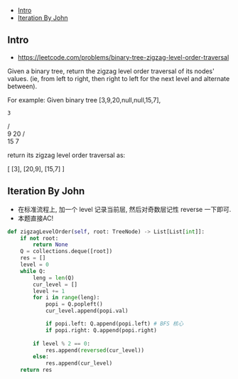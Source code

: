 - [Intro](#intro)
- [Iteration By John](#iteration-by-john)

## Intro

- https://leetcode.com/problems/binary-tree-zigzag-level-order-traversal

Given a binary tree, return the zigzag level order traversal of its nodes' values. (ie, from left to right, then right to left for the next level and alternate between).

For example:
Given binary tree [3,9,20,null,null,15,7],

    3
   / \
  9  20
    /  \
   15   7


return its zigzag level order traversal as:

[
  [3],
  [20,9],
  [15,7]
]



## Iteration By John


- 在标准流程上, 加一个 level 记录当前层, 然后对奇数层记性 reverse 一下即可.
- 本题直接AC!

```py
def zigzagLevelOrder(self, root: TreeNode) -> List[List[int]]:
    if not root:
        return None
    Q = collections.deque([root])
    res = []
    level = 0
    while Q:
        leng = len(Q)
        cur_level = []
        level += 1
        for i in range(leng):
            popi = Q.popleft()
            cur_level.append(popi.val)

            if popi.left: Q.append(popi.left) # BFS 核心
            if popi.right: Q.append(popi.right)
        
        if level % 2 == 0:
            res.append(reversed(cur_level))
        else:
            res.append(cur_level)
    return res         
```
